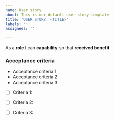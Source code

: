 ```yaml
---
name: User story
about: This is our default user story template
title: 'USER STORY: <TITLE>'
labels: ''
assignees: ''

---
```


As a **role** I can **capability** so that **received benefit**

### Acceptance criteria

* Acceptance criteria 1
* Acceptance criteria 2
* Acceptance criteria 3

* [ ] Criteria 1:
* [ ] Criteria 2:
* [ ] Criteria 3:



